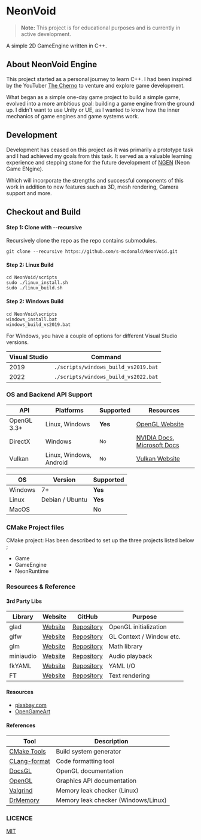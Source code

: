 # NeonVoid

> **Note:** This project is for educational purposes and is currently in active development.

A simple 2D GameEngine written in C++.

## About NeonVoid Engine

This project started as a personal journey to learn C++. I had been inspired by the YouTuber [The Cherno](https://github.com/thecherno) 
to venture and explore game development.

What began as a simple one-day game project to build a simple game, evolved into a more ambitious goal: building a game 
engine from the ground up. I didn't want to use Unity or UE, as I wanted to know how the inner mechanics of game 
engines and game systems work.

## Development

Development has ceased on this project as it was primarily a prototype task and I had achieved my goals from this task. It 
served as a valuable learning experience and stepping stone for the future development of 
[NGEN](https://github.com/s-mcdonald/NGEN) (Neon Game ENgine). 

Which will incorporate the strengths and successful components of this work in addition to new features such as 3D, 
mesh rendering, Camera support and more.

## Checkout and Build
#### Step 1: Clone with --recursive

Recursively clone the repo as the repo contains submodules.

```
git clone --recursive https://github.com/s-mcdonald/NeonVoid.git
```




#### Step 2: Linux Build
```shell
cd NeonVoid/scripts
sudo ./linux_install.sh
sudo ./linux_build.sh
```

#### Step 2: Windows Build
```shell
cd NeonVoid\scripts
windows_install.bat
windows_build_vs2019.bat
```

For Windows, you have a couple of options for different Visual Studio versions.

| Visual Studio | Command                              |
|---------------|--------------------------------------|
| 2019          | `./scripts/windows_build_vs2019.bat` |
| 2022          | `./scripts/windows_build_vs2022.bat` |




### OS and Backend API Support


| API         | Platforms               | Supported     | Resources                                       |
|-------------|-------------------------|---------------|-------------------------------------------------|
| OpenGL 3.3+ | Linux, Windows          | **Yes**       | [OpenGL Website](https://www.opengl.org/)                           |
| DirectX     | Windows                 | <sub>No</sub> | [NVIDIA Docs](https://developer.nvidia.com/directx), [Microsoft Docs](https://learn.microsoft.com/en-us/windows/win32/directx)       |
| Vulkan      | Linux, Windows, Android | <sub>No</sub> | [Vulkan Website](https://www.vulkan.org/)                           |


| OS      | Version         | Supported |
|---------|-----------------|-----------|
| Windows | 7+              | **Yes**   |
| Linux   | Debian / Ubuntu | **Yes**   |
| MacOS   |                 | No        |


### CMake Project files

CMake project: Has been described to set up the three projects listed below ;
- Game
- GameEngine
- NeonRuntime


### Resources & Reference

#### 3rd Party Libs

| Library   | Website                                      | GitHub | Purpose                       |
|-----------|----------------------------------------------|--------|-------------------------------|
| glad      | [Website](https://glad.dav1d.de/)           | [Repository](https://github.com/Dav1dde/glad) | OpenGL initialization  |
| glfw      | [Website](https://www.glfw.org/)           | [Repository](https://github.com/glfw/glfw) | GL Context / Window etc. |
| glm       | [Website](https://glm.g-truc.net/)           | [Repository](https://github.com/icaven/glm) | Math library  |
| miniaudio | [Website](https://miniaud.io/)           | [Repository](https://github.com/mackron/miniaudio) | Audio playback   |
| fkYAML    | [Website](https://fktn-k.github.io/fkYAML/)  | [Repository](https://github.com/fktn-k/fkYAML) | YAML I/O  |
| FT        | [Website](https://freetype.org/)  | [Repository](https://github.com/freetype/freetype) | Text rendering                |


#### Resources

* [pixabay.com](https://pixabay.com/sound-effects/)
* [OpenGameArt](https://opengameart.org/)


#### References

| Tool | Description |
|------|-------------|
| [CMake Tools](https://cmake.org/download/) | Build system generator |
| [CLang-format](https://clang.llvm.org/docs/ClangFormat.html) | Code formatting tool |
| [DocsGL](http://docs.gl/) | OpenGL documentation |
| [OpenGL](https://www.opengl.org/) | Graphics API documentation |
| [Valgrind](https://valgrind.org/) | Memory leak checker (Linux) |
| [DrMemory](https://drmemory.org) | Memory leak checker (Windows/Linux) |

### LICENCE
[MIT](LICENSE)
